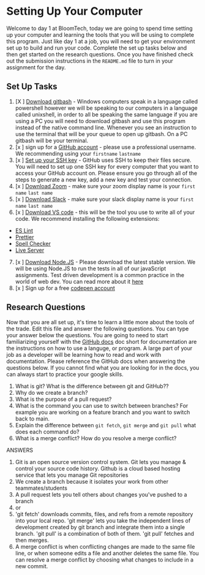 # Setting Up Your Computer

Welcome to day 1 at BloomTech, today we are going to spend time setting up your computer and learning the tools that you will be using to complete this program. Just like day 1 at a job, you will need to get your environment set up to build and run your code. Complete the set up tasks below and then get started on the research questions. Once you have finished check out the submission instructions in the `README.md` file to turn in your assignment for the day. 

## Set Up Tasks 
1. [X ] [Download gitbash]() - Windows computers speak in a language called powershell however we will be speaking to our computers in a language called unixshell, in order to all be speaking the same language if you are using a PC you will need to download gitbash and use this program instead of the native command line. Whenever you see an instruction to use the terminal that will be your queue to open up gitbash. On a PC gitbash will be your terminal. 
2. [x ] sign up for a [GitHub account](https://github.com/join) - please use a professional username. We recommending using your `firstname` `lastname`
3. [x ] [Set up your SSH key](https://docs.github.com/en/authentication/connecting-to-github-with-ssh/generating-a-new-ssh-key-and-adding-it-to-the-ssh-agent) - GitHub uses SSH to keep their files secure. You will need to set up one SSH key for every computer that you want to access your GitHub account on. Please ensure you go through all of the steps to generate a new key, add a new key and test your connection. 
4. [x ] [Download Zoom](https://zoom.us/download) - make sure your zoom display name is your `first name` `last name`
5. [x ] [Download Slack](https://slack.com/intl/en-ca/help/articles/209038037-Download-Slack-for-Windows) - make sure your slack display name is your `first name` `last name` 
6. [x ] [Download VS code](https://code.visualstudio.com/download) - this will be the tool you use to write all of your code. We recommend installing the following extensions: 
- [ES Lint](https://marketplace.visualstudio.com/items?itemName=dbaeumer.vscode-eslint)
- [Prettier](https://marketplace.visualstudio.com/items?itemName=esbenp.prettier-vscode)
- [Spell Checker](https://marketplace.visualstudio.com/items?itemName=streetsidesoftware.code-spell-checker)
- [Live Server](https://marketplace.visualstudio.com/items?itemName=ritwickdey.LiveServer)
7. [x ] [Download Node.JS](https://nodejs.org/en/) - Please download the latest stable version. We will be using Node.JS to run the tests in all of our javaScript assignments. Test driven development is a common practice in the world of web dev. You can read more about it [here](https://www.freecodecamp.org/news/test-driven-development-what-it-is-and-what-it-is-not-41fa6bca02a2/) 
8. [x ] Sign up for a free [codepen account](https://codepen.io/accounts/signup/user/free)

## Research Questions 


Now that you are all set up, it's time to learn a little more about the tools of the trade. Edit this file and answer the following questions. You can type your answer below the questions. You are going to need to start familiarizing yourself with the [GitHub docs](https://docs.github.com/en) doc short for documentation are the instructions on how to use a languge, or program. A large part of your job as a developer will be learning how to read and work with documentation. Please reference the GitHub docs when answering the questions below. If you cannot find what you are looking for in the docs, you can always start to practice your google skills. 

1. What is git? What is the difference between git and GitHub??
2. Why do we create a branch? 
3. What is the purpose of a pull request? 
4. What is the command you can use to switch between branches? For example you are working on a feature branch and you want to switch back to main. 
5. Explain the difference between `git fetch`, `git merge` and `git pull` what does each command do? 
6. What is a merge conflict? How do you resolve a merge conflict? 

ANSWERS
1. Git is an open source version control system. Git lets you manage & control your source code history. Github is a cloud based hosting service that lets you manage Git repositories
2. We create a branch because it isolates your work from other teammates/students
3. A pull request lets you tell others about changes you've pushed to a branch
4. <git checkout main> or <git switch main>
5. 'git fetch' downloads commits, files, and refs from a remote repository into your local repo. 'git merge' lets you take the independent lines of development created by git branch and integrate them into a single branch. 'git pull' is a combination of both of them. 'git pull' fetches and then merges.
6. A merge conflict is when conflicting changes are made to the same file line, or when someone edits a file and another deletes the same file. You can resolve a merge conflict by choosing what changes to include in a new commit.